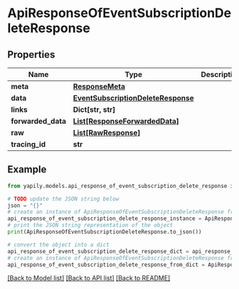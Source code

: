 # ApiResponseOfEventSubscriptionDeleteResponse


## Properties

Name | Type | Description | Notes
------------ | ------------- | ------------- | -------------
**meta** | [**ResponseMeta**](ResponseMeta.md) |  | [optional] 
**data** | [**EventSubscriptionDeleteResponse**](EventSubscriptionDeleteResponse.md) |  | [optional] 
**links** | **Dict[str, str]** |  | [optional] 
**forwarded_data** | [**List[ResponseForwardedData]**](ResponseForwardedData.md) |  | [optional] 
**raw** | [**List[RawResponse]**](RawResponse.md) |  | [optional] 
**tracing_id** | **str** |  | [optional] 

## Example

```python
from yapily.models.api_response_of_event_subscription_delete_response import ApiResponseOfEventSubscriptionDeleteResponse

# TODO update the JSON string below
json = "{}"
# create an instance of ApiResponseOfEventSubscriptionDeleteResponse from a JSON string
api_response_of_event_subscription_delete_response_instance = ApiResponseOfEventSubscriptionDeleteResponse.from_json(json)
# print the JSON string representation of the object
print(ApiResponseOfEventSubscriptionDeleteResponse.to_json())

# convert the object into a dict
api_response_of_event_subscription_delete_response_dict = api_response_of_event_subscription_delete_response_instance.to_dict()
# create an instance of ApiResponseOfEventSubscriptionDeleteResponse from a dict
api_response_of_event_subscription_delete_response_from_dict = ApiResponseOfEventSubscriptionDeleteResponse.from_dict(api_response_of_event_subscription_delete_response_dict)
```
[[Back to Model list]](../README.md#documentation-for-models) [[Back to API list]](../README.md#documentation-for-api-endpoints) [[Back to README]](../README.md)


